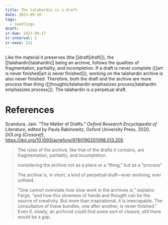 ```yaml
---
title: The talahardin is a draft
date: 2023-09-16
tags:
  - seedlings
draft:
sr-due: 2023-09-17
sr-interval: 1
sr-ease: 231
---
```

Like the material it preserves (the [[draft|draft]]), the [[talahardin|talahardin]] being an archive, follows the qualities of fragmentation, partiality, and incompletion. If a draft is never complete ([[art is never finished|art is never finished]]), working on the talahardin archive is also never finished. Therefore, both the draft and the archive are more process than thing ([[thoughts/talahardin emphasizes process|talahardin emphasizes process]]). The talahardin is a perpetual draft.

# References

Scandura, Jani. “The Matter of Drafts.” _Oxford Research Encyclopedia of Literature_, edited by Paula Rabinowitz, Oxford University Press, 2020. _DOI.org (Crossref)_, https://doi.org/10.1093/acrefore/9780190201098.013.205

>The rules of the archive, like that of the drafts it contains, are fragmentation, partiality, and incompletion.
>
>considering the archive not as a place or a “thing,” but as a “process”
>
>The archive is, in short, a kind of perpetual draft—ever evolving, ever unfixed.
>
>“One cannot overstate how slow work in the archives is,” explains Farge, “and how this slowness of hands and thought can be the source of creativity. But more than inspirational, it is inescapable. The consultation of these bundles, one after another, is never finished.” Even if, slowly, an archivist could find some sort of closure, still there would be a gap.